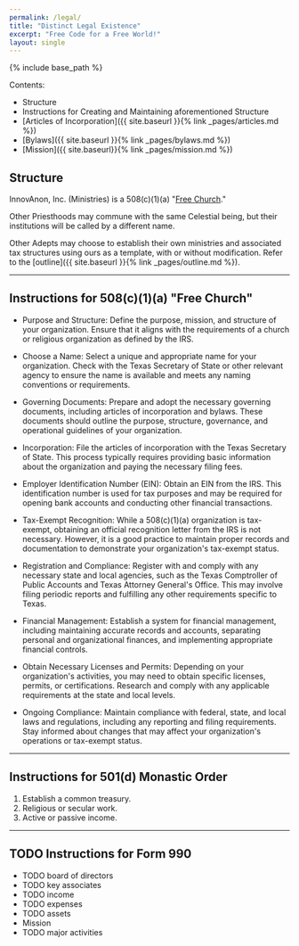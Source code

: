 ```yaml
---
permalink: /legal/
title: "Distinct Legal Existence"
excerpt: "Free Code for a Free World!"
layout: single
---
```


{% include base_path %}

Contents:
- Structure
- Instructions for Creating and Maintaining aforementioned Structure
- [Articles of Incorporation]({{ site.baseurl }}{% link _pages/articles.md %})
- [Bylaws]({{ site.baseurl }}{% link _pages/bylaws.md %})
- [Mission]({{ site.baseurl}}{% link _pages/mission.md %})

## Structure
InnovAnon, Inc. (Ministries) is a 508(c)(1)(a) "[Free Church](http://www.newvisionministriesonline.org/508c1a-free-church-vs-501c3-state-church/)."

Other Priesthoods may commune with the same Celestial being,
but their institutions will be called by a different name.

Other Adepts may choose to establish their own ministries and associated tax structures
using ours as a template, with or without modification. Refer to the [outline]({{ site.baseurl }}{% link _pages/outline.md %}).

----

## Instructions for 508(c)(1)(a) "Free Church"
- Purpose and Structure: Define the purpose, mission, and structure of your organization. Ensure that it aligns with the requirements of a church or religious organization as defined by the IRS.

- Choose a Name: Select a unique and appropriate name for your organization. Check with the Texas Secretary of State or other relevant agency to ensure the name is available and meets any naming conventions or requirements.

- Governing Documents: Prepare and adopt the necessary governing documents, including articles of incorporation and bylaws. These documents should outline the purpose, structure, governance, and operational guidelines of your organization.

- Incorporation: File the articles of incorporation with the Texas Secretary of State. This process typically requires providing basic information about the organization and paying the necessary filing fees.

- Employer Identification Number (EIN): Obtain an EIN from the IRS. This identification number is used for tax purposes and may be required for opening bank accounts and conducting other financial transactions.

- Tax-Exempt Recognition: While a 508(c)(1)(a) organization is tax-exempt, obtaining an official recognition letter from the IRS is not necessary. However, it is a good practice to maintain proper records and documentation to demonstrate your organization's tax-exempt status.

- Registration and Compliance: Register with and comply with any necessary state and local agencies, such as the Texas Comptroller of Public Accounts and Texas Attorney General's Office. This may involve filing periodic reports and fulfilling any other requirements specific to Texas.

- Financial Management: Establish a system for financial management, including maintaining accurate records and accounts, separating personal and organizational finances, and implementing appropriate financial controls.

- Obtain Necessary Licenses and Permits: Depending on your organization's activities, you may need to obtain specific licenses, permits, or certifications. Research and comply with any applicable requirements at the state and local levels.

- Ongoing Compliance: Maintain compliance with federal, state, and local laws and regulations, including any reporting and filing requirements. Stay informed about changes that may affect your organization's operations or tax-exempt status.

----

## Instructions for 501(d) Monastic Order
1. Establish a common treasury.
2. Religious or secular work.
3. Active or passive income.

----

## TODO Instructions for Form 990
- TODO board of directors
- TODO key associates
- TODO income
- TODO expenses
- TODO assets
- Mission
- TODO major activities




